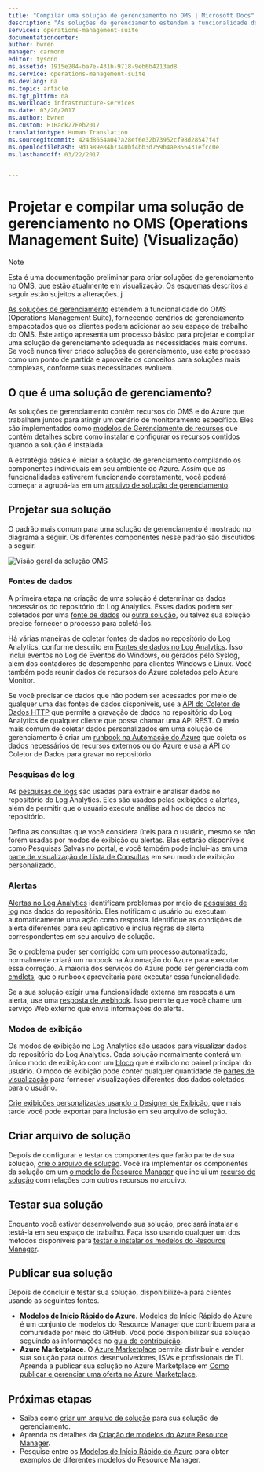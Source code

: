 ```yaml
---
title: "Compilar uma solução de gerenciamento no OMS | Microsoft Docs"
description: "As soluções de gerenciamento estendem a funcionalidade do OMS (Operations Management Suite), fornecendo cenários de gerenciamento empacotados que os clientes podem adicionar ao seu espaço de trabalho do OMS.  Este artigo fornece detalhes sobre como criar soluções de gerenciamento para usar em seu próprio ambiente ou disponibilizar para os clientes."
services: operations-management-suite
documentationcenter: 
author: bwren
manager: carmonm
editor: tysonn
ms.assetid: 1915e204-ba7e-431b-9718-9eb6b4213ad8
ms.service: operations-management-suite
ms.devlang: na
ms.topic: article
ms.tgt_pltfrm: na
ms.workload: infrastructure-services
ms.date: 03/20/2017
ms.author: bwren
ms.custom: H1Hack27Feb2017
translationtype: Human Translation
ms.sourcegitcommit: 424d8654a047a28ef6e32b73952cf98d28547f4f
ms.openlocfilehash: 9d1a89e84b7340bf4bb3d759b4ae856431efcc0e
ms.lasthandoff: 03/22/2017


---
```

# <a name="design-and-build-a-management-solution-in-operations-management-suite-oms-preview"></a>Projetar e compilar uma solução de gerenciamento no OMS (Operations Management Suite) (Visualização)
> [!NOTE]
> Esta é uma documentação preliminar para criar soluções de gerenciamento no OMS, que estão atualmente em visualização. Os esquemas descritos a seguir estão sujeitos a alterações.   j

[As soluções de gerenciamento](operations-management-suite-solutions.md) estendem a funcionalidade do OMS (Operations Management Suite), fornecendo cenários de gerenciamento empacotados que os clientes podem adicionar ao seu espaço de trabalho do OMS.  Este artigo apresenta um processo básico para projetar e compilar uma solução de gerenciamento adequada às necessidades mais comuns.  Se você nunca tiver criado soluções de gerenciamento, use este processo como um ponto de partida e aproveite os conceitos para soluções mais complexas, conforme suas necessidades evoluem.

## <a name="what-is-a-management-solution"></a>O que é uma solução de gerenciamento?

As soluções de gerenciamento contêm recursos do OMS e do Azure que trabalham juntos para atingir um cenário de monitoramento específico.  Eles são implementados como [modelos de Gerenciamento de recursos](../azure-resource-manager/resource-manager-template-walkthrough.md) que contém detalhes sobre como instalar e configurar os recursos contidos quando a solução é instalada.

A estratégia básica é iniciar a solução de gerenciamento compilando os componentes individuais em seu ambiente do Azure.  Assim que as funcionalidades estiverem funcionando corretamente, você poderá começar a agrupá-las em um [arquivo de solução de gerenciamento](operations-management-suite-solutions-solution-file.md). 


## <a name="design-your-solution"></a>Projetar sua solução
O padrão mais comum para uma solução de gerenciamento é mostrado no diagrama a seguir.  Os diferentes componentes nesse padrão são discutidos a seguir.

![Visão geral da solução OMS](media/operations-management-suite-solutions/solution-overview.png)


### <a name="data-sources"></a>Fontes de dados
A primeira etapa na criação de uma solução é determinar os dados necessários do repositório do Log Analytics.  Esses dados podem ser coletados por uma [fonte de dados](../log-analytics/log-analytics-data-sources.md) ou [outra solução](operations-management-suite-solutions.md), ou talvez sua solução precise fornecer o processo para coletá-los.

Há várias maneiras de coletar fontes de dados no repositório do Log Analytics, conforme descrito em [Fontes de dados no Log Analytics](../log-analytics/log-analytics-data-sources.md).  Isso inclui eventos no Log de Eventos do Windows, ou gerados pelo Syslog, além dos contadores de desempenho para clientes Windows e Linux.  Você também pode reunir dados de recursos do Azure coletados pelo Azure Monitor.  

Se você precisar de dados que não podem ser acessados por meio de qualquer uma das fontes de dados disponíveis, use a [API do Coletor de Dados HTTP](../log-analytics/log-analytics-data-collector-api.md) que permite a gravação de dados no repositório do Log Analytics de qualquer cliente que possa chamar uma API REST.  O meio mais comum de coletar dados personalizados em uma solução de gerenciamento é criar um [runbook na Automação do Azure](../automation/automation-runbook-types.md) que coleta os dados necessários de recursos externos ou do Azure e usa a API do Coletor de Dados para gravar no repositório.  

### <a name="log-searches"></a>Pesquisas de log
As [pesquisas de logs](../log-analytics/log-analytics-log-searches.md) são usadas para extrair e analisar dados no repositório do Log Analytics.  Eles são usados pelas exibições e alertas, além de permitir que o usuário execute análise ad hoc de dados no repositório.  

Defina as consultas que você considera úteis para o usuário, mesmo se não forem usadas por modos de exibição ou alertas.  Elas estarão disponíveis como Pesquisas Salvas no portal, e você também pode incluí-las em uma [parte de visualização de Lista de Consultas](../log-analytics/log-analytics-view-designer-parts.md#list-of-queries-part) em seu modo de exibição personalizado.

### <a name="alerts"></a>Alertas
[Alertas no Log Analytics](../log-analytics/log-analytics-alerts.md) identificam problemas por meio de [pesquisas de log](#log-searches) nos dados do repositório.  Eles notificam o usuário ou executam automaticamente uma ação como resposta. Identifique as condições de alerta diferentes para seu aplicativo e inclua regras de alerta correspondentes em seu arquivo de solução.

Se o problema puder ser corrigido com um processo automatizado, normalmente criará um runbook na Automação do Azure para executar essa correção.  A maioria dos serviços do Azure pode ser gerenciada com [cmdlets](https://docs.microsoft.com/powershell/azureps-cmdlets-docs/), que o runbook aproveitaria para executar essa funcionalidade.

Se a sua solução exigir uma funcionalidade externa em resposta a um alerta, use uma [resposta de webhook](../log-analytics/log-analytics-alerts-actions.md).  Isso permite que você chame um serviço Web externo que envia informações do alerta.

### <a name="views"></a>Modos de exibição
Os modos de exibição no Log Analytics são usados para visualizar dados do repositório do Log Analytics.  Cada solução normalmente conterá um único modo de exibição com um [bloco](../log-analytics/log-analytics-view-designer-tiles.md) que é exibido no painel principal do usuário.  O modo de exibição pode conter qualquer quantidade de [partes de visualização](../log-analytics/log-analytics-view-designer-parts.md) para fornecer visualizações diferentes dos dados coletados para o usuário.

[Crie exibições personalizadas usando o Designer de Exibição](../log-analytics/log-analytics-view-designer.md), que mais tarde você pode exportar para inclusão em seu arquivo de solução.  


## <a name="create-solution-file"></a>Criar arquivo de solução
Depois de configurar e testar os componentes que farão parte de sua solução, [crie o arquivo de solução](operations-management-suite-solutions-solution-file.md).  Você irá implementar os componentes da solução em um [o modelo do Resource Manager](../azure-resource-manager/resource-group-authoring-templates.md) que inclui um [recurso de solução](operations-management-suite-solutions-solution-file.md#solution-resource) com relações com outros recursos no arquivo.  


## <a name="test-your-solution"></a>Testar sua solução
Enquanto você estiver desenvolvendo sua solução, precisará instalar e testá-la em seu espaço de trabalho.  Faça isso usando qualquer um dos métodos disponíveis para [testar e instalar os modelos do Resource Manager](../azure-resource-manager/resource-group-template-deploy.md).

## <a name="publish-your-solution"></a>Publicar sua solução
Depois de concluir e testar sua solução, disponibilize-a para clientes usando as seguintes fontes.

- **Modelos de Início Rápido do Azure**.  [Modelos de Início Rápido do Azure](https://azure.microsoft.com/resources/templates/) é um conjunto de modelos do Resource Manager que contribuem para a comunidade por meio do GitHub.  Você pode disponibilizar sua solução seguindo as informações no [guia de contribuição](https://github.com/Azure/azure-quickstart-templates/tree/master/1-CONTRIBUTION-GUIDE).
- **Azure Marketplace**.  O [Azure Marketplace](https://azuremarketplace.microsoft.com/marketplace/) permite distribuir e vender sua solução para outros desenvolvedores, ISVs e profissionais de TI.  Aprenda a publicar sua solução no Azure Marketplace em [Como publicar e gerenciar uma oferta no Azure Marketplace](../marketplace-publishing/marketplace-publishing-getting-started.md).



## <a name="next-steps"></a>Próximas etapas
* Saiba como [criar um arquivo de solução](operations-management-suite-solutions-solution-file.md) para sua solução de gerenciamento.
* Aprenda os detalhes da [Criação de modelos do Azure Resource Manager](../azure-resource-manager/resource-group-authoring-templates.md).
* Pesquise entre os [Modelos de Início Rápido do Azure](https://azure.microsoft.com/documentation/templates) para obter exemplos de diferentes modelos do Resource Manager.

